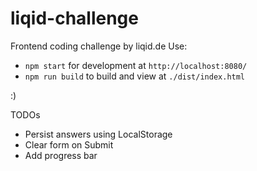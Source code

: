 # liqid-challenge
Frontend coding challenge by liqid.de
Use:
- `npm start` for development at `http://localhost:8080/`
- `npm run build` to build and view at `./dist/index.html`

:)

TODOs
- Persist answers using LocalStorage
- Clear form on Submit
- Add progress bar
